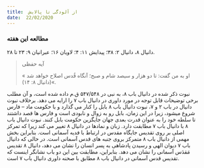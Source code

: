 ```yaml
---
title:  از آلودگی تا پالایش
date:  22/02/2020
---
```


### مطالعه این هفته
دانیال ۸، دانیال ۲: ۳۸؛ پیدایش ۱۱: ۴؛ لاویان ۱۶؛ عبرانیان ۹: ۲۳ تا ۲۸.

> <p>آیه حفظی</p>
> « او به من گفت: تا دو هزار و سیصد شام و صبح؛ آنگاه قُدس اصلاح خواهد شد »(دانیال ۸: ۱۴).

نبوت ذکر شده در دانیال باب ۸، به نبی در ۵۴۷/۵۴۸ ق.م داده شده است، و آن مطلب برخی توضیحات قابل توجه در مورد داوری در دانیال باب ۷ را ارایه می دهد. برخلاف نبوت دانیال در باب ۲ و ۷، نبوت دانیال باب ۸ بابل را کنار می گذارد و با حکومت ماد – فارس شروع میشود، زیرا در این زمان، بابل رو به زوال و نابودی است و فارس ها قصد داشتند تا سلطه خود را به عنوان قدرت بعدی جهان جایگزین حکومت بابل کنند. نبوت دانیال باب ۸ با دانیال باب ۷ مطابقت دارد. زبان و نمادها در دانیال ۸ تغییر می کند زیرا که تمرکز اصلی بر روی تقدیس جایگاه مقدس در ارتباط با فدیه آسمانی است. بنابراین بخش مهمی از دانیال باب ۸ متمرکز بروی جنبه های قدس آسمانی است. در حالی که دانیال باب ۷ دیوان الهی و رسیدن پادشاهی به پسر انسان را نشان می دهد، دانیال ۸ تقدیس مَقدَس آسمانی را نشان می دهد. بنابراین، مطابقت بین این دو باب نشانگر اینست که تقدیس قدس آسمانی در دانیال باب ۸ مطابق با صحنه داوری دانیال باب ۷ است.